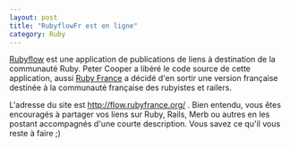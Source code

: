 ```yaml
---
layout: post
title: "RubyflowFr est en ligne"
category: Ruby
---
```

[Rubyflow](http://www.rubyflow.com/) est une application de publications de liens à destination de la communauté Ruby.
Peter Cooper a libéré le code source de cette application, aussi [Ruby France](http://rubyfrance.org/) a décidé d'en sortir une version française destinée à la communauté française des rubyistes et railers.

L'adresse du site est http://flow.rubyfrance.org/ .
Bien entendu, vous êtes encouragés à partager vos liens sur Ruby, Rails, Merb ou autres en les postant accompagnés d'une courte description.
Vous savez ce qu'il vous reste à faire ;)
